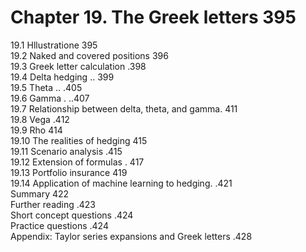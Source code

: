 # Chapter 19. The Greek letters 395  

19.1 Hllustratione 395   
19.2 Naked and covered positions 396   
19.3 Greek letter calculation .398   
19.4 Delta hedging .. 399   
19.5 Theta .. .405   
19.6 Gamma . ..407   
19.7 Relationship between delta, theta, and gamma. 411   
19.8 Vega .412   
19.9 Rho 414   
19.10 The realities of hedging 415   
19.11 Scenario analysis .415   
19.12 Extension of formulas . 417   
19.13 Portfolio insurance 419   
19.14 Application of machine learning to hedging. .421   
Summary 422   
Further reading .423   
Short concept questions .424   
Practice questions .424   
Appendix: Taylor series expansions and Greek letters .428  
